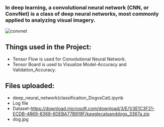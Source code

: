 ### In deep learning, a convolutional neural network (CNN, or ConvNet) is a class of deep neural networks, most commonly applied to analyzing visual imagery.
![convnet](https://user-images.githubusercontent.com/49519213/57817796-59a54280-7781-11e9-8cca-ec3f081bef9c.jpeg)
## Things used in the Project:
* Tensor Flow is used for Convolutional Neural Network.
* Tensor Board is used to Visualize Model-Accuracy and Validation_Accuracy.
## Files uploaded:
* deep_neural_network(classification_DogvsCat).ipynb
* Log file 
* Dataset-https://download.microsoft.com/download/3/E/1/3E1C3F21-ECDB-4869-8368-6DEBA77B919F/kagglecatsanddogs_3367a.zip
* dog.jpg
